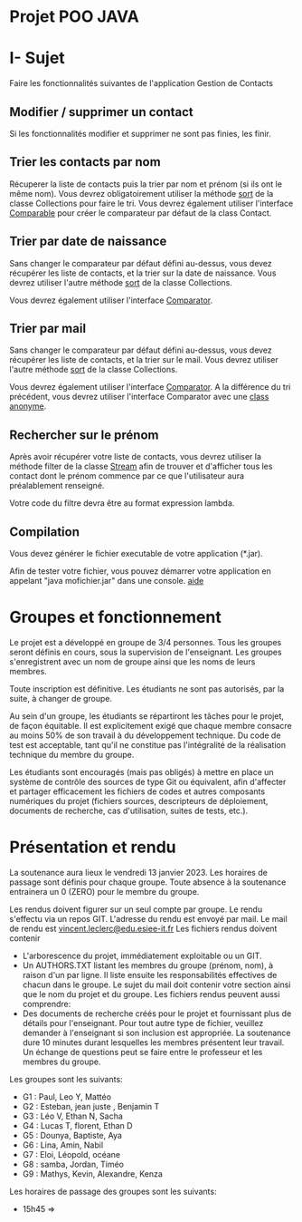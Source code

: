 # Projet POO JAVA

# I- Sujet

Faire les fonctionnalités suivantes de l'application Gestion de Contacts

## Modifier / supprimer un contact 

Si les fonctionnalités modifier et supprimer ne sont pas finies, les finir.

## Trier les contacts par nom

Récuperer la liste de contacts puis la trier par nom et prénom (si ils ont le même nom).
Vous devrez obligatoirement utiliser la méthode [sort](https://docs.oracle.com/en/java/javase/11/docs/api/java.base/java/util/Collections.html#sort(java.util.List)) de la classe Collections pour faire le tri.
Vous devrez également utiliser l'interface [Comparable](https://docs.oracle.com/en/java/javase/11/docs/api/java.base/java/lang/Comparable.html) pour créer le comparateur par défaut de la class Contact.

## Trier par date de naissance

Sans changer le comparateur par défaut défini au-dessus, vous devez récupérer les liste de contacts, et la trier sur la date de naissance.
Vous devrez utiliser l'autre méthode [sort](https://docs.oracle.com/en/java/javase/11/docs/api/java.base/java/util/Collections.html#sort(java.util.List,java.util.Comparator)) de la classe Collections.

Vous devrez également utiliser l'interface [Comparator](https://docs.oracle.com/en/java/javase/11/docs/api/java.base/java/util/Comparator.html).

## Trier par mail

Sans changer le comparateur par défaut défini au-dessus, vous devez récupérer les liste de contacts, et la trier sur le mail.
Vous devrez utiliser l'autre méthode [sort](https://docs.oracle.com/en/java/javase/11/docs/api/java.base/java/util/Collections.html#sort(java.util.List,java.util.Comparator)) de la classe Collections.

Vous devrez également utiliser l'interface [Comparator](https://docs.oracle.com/en/java/javase/11/docs/api/java.base/java/util/Comparator.html).
A la différence du tri précédent, vous devrez utiliser l'interface Comparator avec une [class anonyme](https://docs.oracle.com/javase/tutorial/java/javaOO/anonymousclasses.html).

## Rechercher sur le prénom

Après avoir récupérer votre liste de contacts, vous devrez utiliser la méthode filter de la classe [Stream](https://docs.oracle.com/en/java/javase/11/docs/api/java.base/java/util/stream/package-summary.html) afin de trouver et d'afficher tous les contact dont le prénom commence par ce que l'utilisateur aura préalablement renseigné.

Votre code du filtre devra être au format expression lambda.

## Compilation

Vous devez générer le fichier executable de votre application (*.jar).

Afin de tester votre fichier, vous pouvez démarrer votre application en appelant "java mofichier.jar" dans une console.
[aide](https://docs.oracle.com/javase/tutorial/deployment/jar/build.html)


# Groupes et fonctionnement

Le projet est a développé en groupe de 3/4 personnes.
Tous les groupes seront définis en cours, sous la supervision de l'enseignant. Les groupes s'enregistrent avec un nom de groupe ainsi que les noms de leurs membres.

Toute inscription est définitive.  Les étudiants ne sont pas autorisés, par la suite, à changer de groupe.

Au sein d'un groupe, les étudiants se répartiront les tâches pour le projet, de façon équitable.  Il est explicitement exigé que chaque membre consacre au moins 50% de son travail à du développement technique. Du code de test est acceptable, tant qu'il ne constitue pas l'intégralité de la réalisation technique du membre du groupe.

Les étudiants sont encouragés (mais pas obligés) à mettre en place un système de contrôle des sources de type Git ou équivalent, afin d'affecter et partager efficacement les fichiers de codes et autres composants numériques du projet (fichiers sources, descripteurs de déploiement, documents de recherche, cas d'utilisation, suites de tests, etc.).

# Présentation et rendu

La soutenance aura lieux le vendredi 13 janvier 2023.
Les horaires de passage sont définis pour chaque groupe.
Toute absence à la soutenance entrainera un 0 (ZERO) pour le membre du groupe.

Les rendus doivent figurer sur un seul compte par groupe.
Le rendu s'effectu via un repos GIT. L'adresse du rendu est envoyé par mail.
Le mail de rendu est vincent.leclerc@edu.esiee-it.fr
Les fichiers rendus doivent contenir
  - L'arborescence du projet, immédiatement exploitable ou un GIT.
  - Un AUTHORS.TXT listant les membres du groupe (prénom, nom), à raison d'un par ligne.  Il liste ensuite les responsabilités effectives de chacun dans le groupe.
Le sujet du mail doit contenir votre section ainsi que le nom du projet et du groupe.
Les fichiers rendus peuvent aussi comprendre: 
  - Des documents de recherche créés pour le projet et fournissant plus de détails pour l'enseignant.
Pour tout autre type de fichier, veuillez demander à l'enseignant si son inclusion est appropriée.
La soutenance dure 10 minutes durant lesquelles les membres présentent leur travail. Un échange de questions peut se faire entre le professeur et les membres du groupe.

Les groupes sont les suivants:
- G1 : Paul, Leo Y, Mattéo
- G2 : Esteban, jean juste , Benjamin T 
- G3 : Léo V, Ethan N, Sacha
- G4 : Lucas T, florent, Ethan D
- G5 : Dounya, Baptiste, Aya
- G6 : Lina, Amin, Nabil
- G7 : Eloi, Léopold, océane
- G8 : samba, Jordan, Timéo
- G9 : Mathys, Kevin, Alexandre, Kenza



Les horaires de passage des groupes sont les suivants:
- 15h45 => 
